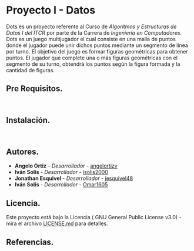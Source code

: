 # Proyecto I - Datos
Dots es un proyecto referente al Curso de _Algoritmos y Estructuras de Datos I del ITCR_ por parte de la Carrera de _Ingeniería 
en Computadores_. 
Dots es un juego multijugador el cual consiste en una malla de puntos donde el jugador puede unir dichos puntos 
mediante un segmento de línea por turno. El objetivo del juego es formar figuras geométricas para obtener puntos. 
El jugador que complete una o más figuras geométricas con el segmento de su turno, obtendrá los puntos según la figura formada y 
la cantidad de figuras.

## Pre Requisitos. 

```
 
```

## Instalación.

```
 
```

## Autores.

* **Angelo Ortiz** - *Desarrollador* - [angelortizv](https://github.com/angelortizv)
* **Iván Solís** - *Desarrollador* - [isolis2000](https://github.com/isolis2000)
* **Jonathan Esquivel** - *Desarrollador* - [jesquivel48](https://github.com/jesquivel48)
* **Iván Solís** - *Desarrollador* - [Omar1605](https://github.com/Omar1605)

## Licencia.

Este proyecto está bajo la Licencia ( GNU General Public License v3.0) - mira el archivo [LICENSE.md](https://github.com/Omar1605/Datos1-Dots/blob/master/LICENSE) para detalles.

## Referencias.

